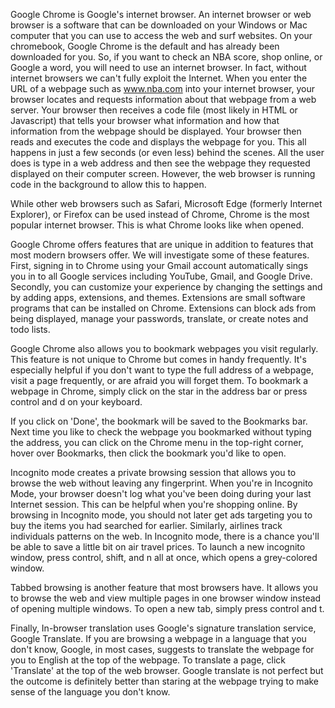 Google Chrome is Google's internet browser. An internet browser or web browser is a software that can be downloaded on your Windows or Mac computer that you can use to access the web and surf websites. On your chromebook, Google Chrome is the default and has already been downloaded for you. So, if you want to check an NBA score, shop online, or Google a word, you will need to use an internet browser. In fact, without internet browsers we can't fully exploit the Internet. When you enter the URL of a webpage such as www.nba.com into your internet browser, your browser locates and requests information about that webpage from a web server. Your browser then receives a code file (most likely in HTML or Javascript) that tells your browser what information and how that information from the webpage should be displayed. Your browser then reads and executes the code and displays the webpage for you. This all happens in just a few seconds (or even less) behind the scenes. All the user does is type in a web address and then see the webpage they requested displayed on their computer screen. However, the web browser is running code in the background to allow this to happen.

While other web browsers such as Safari, Microsoft Edge (formerly Internet Explorer), or Firefox can be used instead of Chrome, Chrome is the most popular internet browser. This is what Chrome looks like when opened.

Google Chrome offers features that are unique in addition to features that most modern browsers offer. We will investigate some of these features. First, signing in to Chrome using your Gmail account automatically sings you in to all Google services including YouTube, Gmail, and Google Drive. Secondly, you can customize your experience by changing the settings and by adding apps, extensions, and themes. Extensions are small software programs that can be installed on Chrome. Extensions can block ads from being displayed, manage your passwords, translate, or create notes and todo lists.

Google Chrome also allows you to bookmark webpages you visit regularly. This feature is not unique to Chrome but comes in handy frequently. It's especially helpful if you don't want to type the full address of a webpage, visit a page frequently, or are afraid you will forget them. To bookmark a webpage in Chrome, simply click on the star in the address bar or press control and d on your keyboard.

If you click on 'Done', the bookmark will be saved to the Bookmarks bar. Next time you like to check the webpage you bookmarked without typing the address, you can click on the Chrome menu in the top-right corner, hover over Bookmarks, then click the bookmark you'd like to open.

Incognito mode creates a private browsing session that allows you to browse the web without leaving any fingerprint. When you're in Incognito Mode, your browser doesn't log what you've been doing during your last Internet session. This can be helpful when you're shopping online. By browsing in Incognito mode, you should not later get ads targeting you to buy the items you had searched for earlier. Similarly, airlines track individuals patterns on the web. In Incognito mode, there is a chance you'll be able to save a little bit on air travel prices. To launch a new incognito window, press  control, shift, and n all at once, which opens a grey-colored window.

Tabbed browsing is another feature that most browsers have. It allows you to browse the web and view multiple pages in one browser window instead of opening multiple windows. To open a new tab, simply press control and t.

Finally, In-browser translation uses Google's signature translation service, Google Translate. If you are browsing a webpage in a language that you don't know, Google, in most cases, suggests to translate the webpage for you to English at the top of the webpage. To translate a page, click 'Translate' at the top of the web browser. Google translate is not perfect but the outcome is definitely better than staring at the webpage trying to make sense of the language you don't know.
